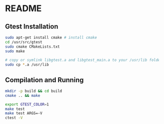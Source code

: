 # README

## Gtest Installation

```bash
sudo apt-get install cmake # install cmake
cd /usr/src/gtest
sudo cmake CMakeLists.txt
sudo make
 
# copy or symlink libgtest.a and libgtest_main.a to your /usr/lib folder
sudo cp *.a /usr/lib
```

## Compilation and Running

```bash
mkdir -p build && cd build
cmake .. && make

export GTEST_COLOR=1
make test
make test ARGS=-V
ctest -V
```
